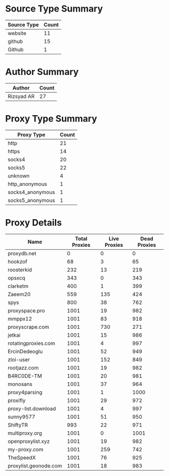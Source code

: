 # Source Type Summary

| Source Type | Count |
|-------------|-------|
| website | 11 |
| github | 15 |
| Github | 1 |


# Author Summary

| Author | Count |
|--------|-------|
| Rizsyad AR | 27 |


# Proxy Type Summary

| Proxy Type | Count |
|------------|-------|
| http | 21 |
| https | 14 |
| socks4 | 20 |
| socks5 | 22 |
| unknown | 4 |
| http_anonymous | 1 |
| socks4_anonymous | 1 |
| socks5_anonymous | 1 |


# Proxy Details

| Name | Total Proxies | Live Proxies | Dead Proxies |
|------|---------------|--------------|---------------|
| proxydb.net | 0 | 0 | 0 |
| hookzof | 68 | 3 | 65 |
| roosterkid | 232 | 13 | 219 |
| opsxcq | 343 | 0 | 343 |
| clarketm | 400 | 1 | 399 |
| Zaeem20 | 559 | 135 | 424 |
| spys | 800 | 38 | 762 |
| proxyspace.pro | 1001 | 19 | 982 |
| mmppx12 | 1001 | 83 | 918 |
| proxyscrape.com | 1001 | 730 | 271 |
| jetkai | 1001 | 15 | 986 |
| rotatingproxies.com | 1001 | 4 | 997 |
| ErcinDedeoglu | 1001 | 52 | 949 |
| zloi-user | 1001 | 152 | 849 |
| rootjazz.com | 1001 | 19 | 982 |
| B4RC0DE-TM | 1001 | 20 | 981 |
| monosans | 1001 | 37 | 964 |
| proxy4parsing | 1001 | 1 | 1000 |
| proxifly | 1001 | 29 | 972 |
| proxy-list.download | 1001 | 4 | 997 |
| sunny9577 | 1001 | 51 | 950 |
| ShiftyTR | 993 | 22 | 971 |
| multiproxy.org | 1001 | 0 | 1001 |
| openproxylist.xyz | 1001 | 19 | 982 |
| my-proxy.com | 1001 | 259 | 742 |
| TheSpeedX | 1001 | 76 | 925 |
| proxylist.geonode.com | 1001 | 18 | 983 |
